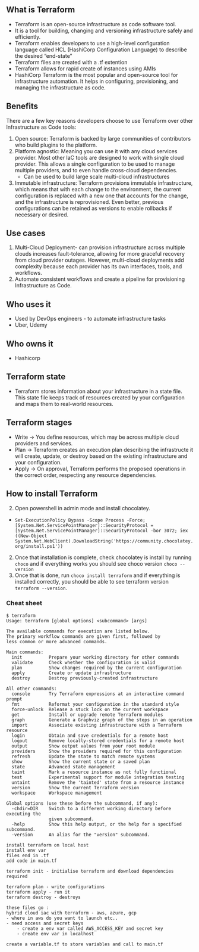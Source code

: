 ## What is Terraform
- Terraform is an open-source infrastructure as code software tool.
- It is a tool for building, changing and versioning infrastructure safely and efficiently.
- Terraform enables developers to use a high-level configuration language called HCL (HashiCorp Configuration Language) to describe the desired “end-state”
- Terraform files are created with a .tf extention
- Terraform allows for rapid create of instances using AMIs
- HashiCorp Terraform is the most popular and open-source tool for infrastructure automation. It helps in configuring, provisioning, and managing the infrastructure as code.

## Benefits
There are a few key reasons developers choose to use Terraform over other Infrastructure as Code tools:
1. Open source: Terraform is backed by large communities of contributors who build plugins to the platform.
2. Platform agnostic: Meaning you can use it with any cloud services provider. Most other IaC tools are designed to work with single cloud provider. This allows a single configuration to be used to manage multiple providers, and to even handle cross-cloud dependencies.
    - Can be used to build large scale multi-cloud infrastructures
3. Immutable infrastructure: Terraform provisions immutable infrastructure, which means that with each change to the environment, the current configuration is replaced with a new one that accounts for the change, and the infrastructure is reprovisioned. Even better, previous configurations can be retained as versions to enable rollbacks if necessary or desired.

## Use cases
1. Multi-Cloud Deployment- can provision infrastructure across multiple clouds increases fault-tolerance, allowing for more graceful recovery from cloud provider outages. However, multi-cloud deployments add complexity because each provider has its own interfaces, tools, and workflows.
2. Automate consistent workflows and create a pipeline for provisioning Infrastructure as Code. 

## Who uses it
- Used by DevOps engineers - to automate infrastructure tasks
- Uber, Udemy

## Who owns it
- Hashicorp
## Terraform state
- Terraform stores information about your infrastructure in a state file. This state file keeps track of resources created by your configuration and maps them to real-world resources.

## Terraform stages
- Write -> You define resources, which may be across multiple cloud providers and services.
- Plan -> Terraform creates an execution plan describing the infrastructe it will create, update, or destroy based on the existing infrastructure and your configuration.
- Apply -> On approval, Terraform performs the proposed operations in the correct order, respecting any resource dependencies.

## How to install Terraform
2. Open powershell in admin mode and install chocolatey.
- `Set-ExecutionPolicy Bypass -Scope Process -Force; [System.Net.ServicePointManager]::SecurityProtocol = [System.Net.ServicePointManager]::SecurityProtocol -bor 3072; iex ((New-Object System.Net.WebClient).DownloadString('https://community.chocolatey.org/install.ps1'))`
2. Once that installation is complete, check chocolatey is install by running `choco` and if everything works you should see choco version `choco --version`
3. Once that is done, run `choco install terraform` and if everything is installed correctly, you should be able to see terraform version `terraform --version`.

### Cheat sheet

```
$ terraform
Usage: terraform [global options] <subcommand> [args]

The available commands for execution are listed below.
The primary workflow commands are given first, followed by
less common or more advanced commands.

Main commands:
  init          Prepare your working directory for other commands
  validate      Check whether the configuration is valid
  plan          Show changes required by the current configuration
  apply         Create or update infrastructure
  destroy       Destroy previously-created infrastructure

All other commands:
  console       Try Terraform expressions at an interactive command prompt
  fmt           Reformat your configuration in the standard style
  force-unlock  Release a stuck lock on the current workspace
  get           Install or upgrade remote Terraform modules
  graph         Generate a Graphviz graph of the steps in an operation
  import        Associate existing infrastructure with a Terraform resource
  login         Obtain and save credentials for a remote host
  logout        Remove locally-stored credentials for a remote host
  output        Show output values from your root module
  providers     Show the providers required for this configuration
  refresh       Update the state to match remote systems
  show          Show the current state or a saved plan
  state         Advanced state management
  taint         Mark a resource instance as not fully functional
  test          Experimental support for module integration testing
  untaint       Remove the 'tainted' state from a resource instance
  version       Show the current Terraform version
  workspace     Workspace management

Global options (use these before the subcommand, if any):
  -chdir=DIR    Switch to a different working directory before executing the
                given subcommand.
  -help         Show this help output, or the help for a specified subcommand.
  -version      An alias for the "version" subcommand.
  ```

```
install terraform on local host
install env var
files end in .tf
add code in main.tf

terraform init - initialise terraform and download dependencies required

terraform plan - write configurations
terraform apply - run it
terraform destroy - destroys

these files go :
hybrid cloud iac with terraform - aws, azure, gcp
- where in aws do you want to launch etc..
- need access and secret keys
    - create a env var called AWS_ACCESS_KEY and secret key
    - create env var in localhost

create a variable.tf to store variables and call to main.tf

```